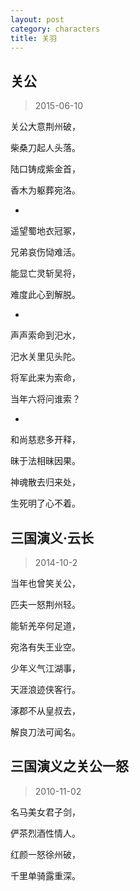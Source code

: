 ```yaml
---
layout: post
category: characters
title: 关羽
---
```


## 关公 ##

> 2015-06-10

关公大意荆州破，

柴桑刀起人头落。

陆口铸成紫金首，

香木为躯葬宛洛。

-

遥望蜀地衣冠冢，

兄弟哀伤恸难活。

能显亡灵斩吴将，

难度此心到解脱。

-

声声索命到汜水，

汜水关里见头陀。

将军此来为索命，

当年六将问谁索？

-

和尚慈悲多开释，

昧于法相昧因果。

神魂散去归来处，

生死明了心不着。

## 三国演义·云长 ##

> 2014-10-2

当年也曾笑关公，

匹夫一怒荆州轻。

能斩羌卒何足道，

宛洛有失王业空。

少年义气江湖事，

天涯浪迹侠客行。

涿郡不从皇叔去，

解良刀法可闻名。

## 三国演义之关公一怒 ##

> 2010-11-02

名马美女君子剑，

俨茶烈酒性情人。

红颜一怒徐州破，

千里单骑露重深。
